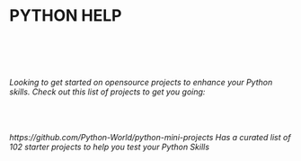 <h1>PYTHON HELP<h1><br>
<h6>Looking to get started on opensource projects to enhance your Python skills. Check out this list of projects to get you going:<h6><br>
<p> https://github.com/Python-World/python-mini-projects Has a curated list of 102 starter projects to help you test your Python Skills</p>
